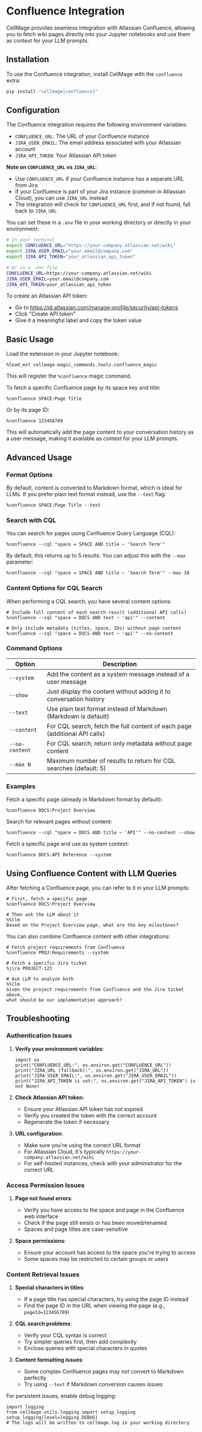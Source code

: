 # Confluence Integration

CellMage provides seamless integration with Atlassian Confluence, allowing you to fetch wiki pages directly into your Jupyter notebooks and use them as context for your LLM prompts.

## Installation

To use the Confluence integration, install CellMage with the `confluence` extra:

```bash
pip install "cellmage[confluence]"
```

## Configuration

The Confluence integration requires the following environment variables:

- `CONFLUENCE_URL`: The URL of your Confluence instance
- `JIRA_USER_EMAIL`: The email address associated with your Atlassian account
- `JIRA_API_TOKEN`: Your Atlassian API token

**Note on `CONFLUENCE_URL` vs `JIRA_URL`**:
- Use `CONFLUENCE_URL` if your Confluence instance has a separate URL from Jira
- If your Confluence is part of your Jira instance (common in Atlassian Cloud), you can use `JIRA_URL` instead
- The integration will check for `CONFLUENCE_URL` first, and if not found, fall back to `JIRA_URL`

You can set these in a `.env` file in your working directory or directly in your environment:

```bash
# In your terminal
export CONFLUENCE_URL="https://your-company.atlassian.net/wiki"
export JIRA_USER_EMAIL="your.email@company.com"
export JIRA_API_TOKEN="your_atlassian_api_token"

# Or in a .env file
CONFLUENCE_URL=https://your-company.atlassian.net/wiki
JIRA_USER_EMAIL=your.email@company.com
JIRA_API_TOKEN=your_atlassian_api_token
```

To create an Atlassian API token:
- Go to https://id.atlassian.com/manage-profile/security/api-tokens
- Click "Create API token"
- Give it a meaningful label and copy the token value

## Basic Usage

Load the extension in your Jupyter notebook:

```ipython
%load_ext cellmage.magic_commands.tools.confluence_magic
```

This will register the `%confluence` magic command.

To fetch a specific Confluence page by its space key and title:

```ipython
%confluence SPACE:Page Title
```

Or by its page ID:

```ipython
%confluence 123456789
```

This will automatically add the page content to your conversation history as a user message, making it available as context for your LLM prompts.

## Advanced Usage

### Format Options

By default, content is converted to Markdown format, which is ideal for LLMs. If you prefer plain text format instead, use the `--text` flag:

```ipython
%confluence SPACE:Page Title --text
```

### Search with CQL

You can search for pages using Confluence Query Language (CQL):

```ipython
%confluence --cql "space = SPACE AND title ~ 'Search Term'"
```

By default, this returns up to 5 results. You can adjust this with the `--max` parameter:

```ipython
%confluence --cql "space = SPACE AND title ~ 'Search Term'" --max 10
```

### Content Options for CQL Search

When performing a CQL search, you have several content options:

```ipython
# Include full content of each search result (additional API calls)
%confluence --cql "space = DOCS AND text ~ 'api'" --content

# Only include metadata (titles, space, IDs) without page content
%confluence --cql "space = DOCS AND text ~ 'api'" --no-content
```

### Command Options

| Option         | Description                                                                |
| -------------- | -------------------------------------------------------------------------- |
| `--system`     | Add the content as a system message instead of a user message              |
| `--show`       | Just display the content without adding it to conversation history         |
| `--text`       | Use plain text format instead of Markdown (Markdown is default)            |
| `--content`    | For CQL search, fetch the full content of each page (additional API calls) |
| `--no-content` | For CQL search, return only metadata without page content                  |
| `--max N`      | Maximum number of results to return for CQL searches (default: 5)          |

### Examples

Fetch a specific page (already in Markdown format by default):
```ipython
%confluence DOCS:Project Overview
```

Search for relevant pages without content:
```ipython
%confluence --cql "space = DOCS AND title ~ 'API'" --no-content --show
```

Fetch a specific page and use as system context:
```ipython
%confluence DOCS:API Reference --system
```

## Using Confluence Content with LLM Queries

After fetching a Confluence page, you can refer to it in your LLM prompts:

```ipython
# First, fetch a specific page
%confluence DOCS:Project Overview

# Then ask the LLM about it
%%llm
Based on the Project Overview page, what are the key milestones?
```

You can also combine Confluence content with other integrations:

```ipython
# Fetch project requirements from Confluence
%confluence PROJ:Requirements --system

# Fetch a specific Jira ticket
%jira PROJECT-123

# Ask LLM to analyze both
%%llm
Given the project requirements from Confluence and the Jira ticket above,
what should be our implementation approach?
```

## Troubleshooting

### Authentication Issues

1. **Verify your environment variables**:
   ```ipython
   import os
   print("CONFLUENCE_URL:", os.environ.get("CONFLUENCE_URL"))
   print("JIRA_URL (fallback):", os.environ.get("JIRA_URL"))
   print("JIRA_USER_EMAIL:", os.environ.get("JIRA_USER_EMAIL"))
   print("JIRA_API_TOKEN is set:", os.environ.get("JIRA_API_TOKEN") is not None)
   ```

2. **Check Atlassian API token**:
   - Ensure your Atlassian API token has not expired
   - Verify you created the token with the correct account
   - Regenerate the token if necessary

3. **URL configuration**:
   - Make sure you're using the correct URL format
   - For Atlassian Cloud, it's typically `https://your-company.atlassian.net/wiki`
   - For self-hosted instances, check with your administrator for the correct URL

### Access Permission Issues

1. **Page not found errors**:
   - Verify you have access to the space and page in the Confluence web interface
   - Check if the page still exists or has been moved/renamed
   - Spaces and page titles are case-sensitive

2. **Space permissions**:
   - Ensure your account has access to the space you're trying to access
   - Some spaces may be restricted to certain groups or users

### Content Retrieval Issues

1. **Special characters in titles**:
   - If a page title has special characters, try using the page ID instead
   - Find the page ID in the URL when viewing the page (e.g., `pageId=123456789`)

2. **CQL search problems**:
   - Verify your CQL syntax is correct
   - Try simpler queries first, then add complexity
   - Enclose queries with special characters in quotes

3. **Content formatting issues**:
   - Some complex Confluence pages may not convert to Markdown perfectly
   - Try using `--text` if Markdown conversion causes issues

For persistent issues, enable debug logging:

```ipython
import logging
from cellmage.utils.logging import setup_logging
setup_logging(level=logging.DEBUG)
# The logs will be written to cellmage.log in your working directory
```
